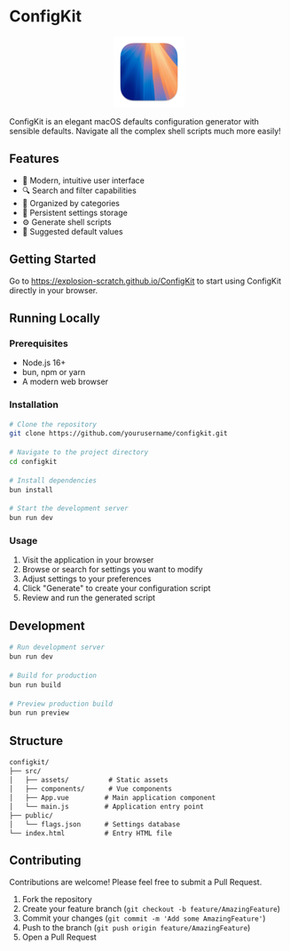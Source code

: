 # ConfigKit

<p align="center">
  <a href="https://explosion-scratch.github.io/ConfigKit">
    <img src="./src/assets/icon.png" width="128" height="128" alt="ConfigKit logo">
  </a>
</p>

ConfigKit is an elegant macOS defaults configuration generator with sensible defaults. Navigate all the complex shell scripts much more easily!

## Features

- 🎨 Modern, intuitive user interface
- 🔍 Search and filter capabilities
- 📁 Organized by categories
- 💾 Persistent settings storage
- ⚙️ Generate shell scripts
- 🎯 Suggested default values

## Getting Started
Go to https://explosion-scratch.github.io/ConfigKit to start using ConfigKit directly in your browser.

## Running Locally
### Prerequisites

- Node.js 16+
- bun, npm or yarn
- A modern web browser

### Installation

```bash
# Clone the repository
git clone https://github.com/yourusername/configkit.git

# Navigate to the project directory
cd configkit

# Install dependencies
bun install

# Start the development server
bun run dev
```

### Usage

1. Visit the application in your browser
2. Browse or search for settings you want to modify
3. Adjust settings to your preferences
4. Click "Generate" to create your configuration script
5. Review and run the generated script

## Development

```bash
# Run development server
bun run dev

# Build for production
bun run build

# Preview production build
bun run preview
```

## Structure

```
configkit/
├── src/
│   ├── assets/          # Static assets
│   ├── components/      # Vue components
│   ├── App.vue         # Main application component
│   └── main.js         # Application entry point
├── public/
│   └── flags.json      # Settings database
└── index.html          # Entry HTML file
```

## Contributing

Contributions are welcome! Please feel free to submit a Pull Request.

1. Fork the repository
2. Create your feature branch (`git checkout -b feature/AmazingFeature`)
3. Commit your changes (`git commit -m 'Add some AmazingFeature'`)
4. Push to the branch (`git push origin feature/AmazingFeature`)
5. Open a Pull Request
